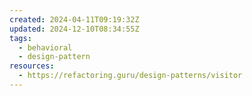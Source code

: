 ```yaml
---
created: 2024-04-11T09:19:32Z
updated: 2024-12-10T08:34:55Z
tags:
  - behavioral
  - design-pattern
resources:
  - https://refactoring.guru/design-patterns/visitor
---
```

